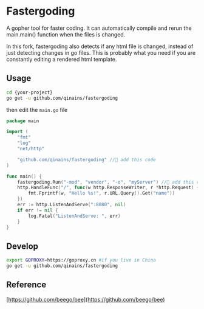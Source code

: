 # Fastergoding

A gopher tool for faster coding. It can automatically compile and rerun the main.main() function when the files is changed.

In this fork, fastergoding also detects if any html file is changed, instead of just detecting changes in go files. This is probably what you need if you are constantly editing a rendered html template.

## Usage
```bash
cd {your-project}
go get -u github.com/qinains/fastergoding
```
then edit the `main.go` file
```go
package main

import (
	"fmt"
	"log"
	"net/http"

	"github.com/qinains/fastergoding" // add this code
)

func main() {
	fastergoding.Run("-mod", "vendor", "-o", "myServer") // add this code
	http.HandleFunc("/", func(w http.ResponseWriter, r *http.Request) {
		fmt.Fprintf(w, "Hello %s!", r.URL.Query().Get("name"))
	})
	err := http.ListenAndServe(":8080", nil)
	if err != nil {
		log.Fatal("ListenAndServe: ", err)
	}
}
```

## Develop

```bash
export GOPROXY=https://goproxy.cn #if you live in China
go get -u github.com/qinains/fastergoding
```

## Reference

[https://github.com/beego/bee](https://github.com/beego/bee)
